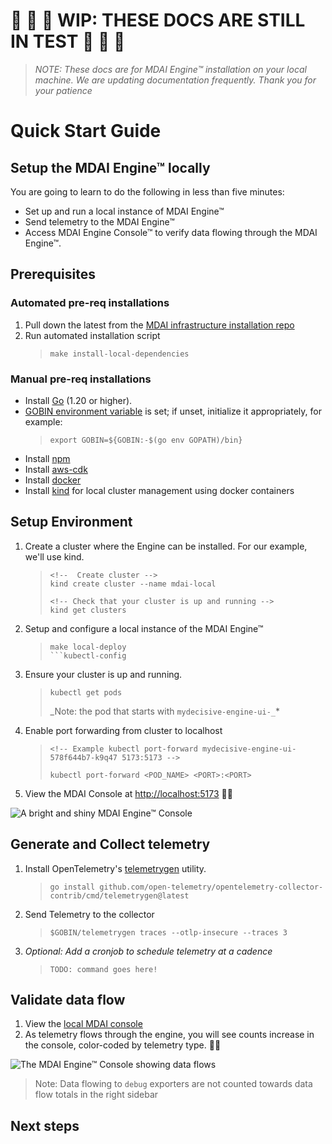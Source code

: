 # 🛑 🛑 🛑 WIP: THESE DOCS ARE STILL IN TEST 🛑 🛑 🛑

>*NOTE: These docs are for MDAI Engine™ installation on your local machine. We are updating documentation frequently. Thank you for your patience*

# Quick Start Guide

<!-- toc -->

## Setup the MDAI Engine™ locally

You are going to learn to do the following in less than five minutes:

- Set up and run a local instance of MDAI Engine™
- Send telemetry to the MDAI Engine™
- Access MDAI Engine Console™ to verify data flowing through the MDAI Engine™.

## Prerequisites

### Automated pre-req installations

1. Pull down the latest from the [MDAI infrastructure installation repo](https://github.com/DecisiveAI/decisive-engine-aws-cdk)
2. Run automated installation script
   > ```@bash
   > make install-local-dependencies
   > ```

### Manual pre-req installations

- Install [Go](https://go.dev/dl/) (1.20 or higher).
- [GOBIN environment variable](https://pkg.go.dev/cmd/go#hdr-Environment_variables) is set; if unset, initialize it appropriately, for example:
  > ```@bash
  > export GOBIN=${GOBIN:-$(go env GOPATH)/bin}
  > ```
- Install [npm](https://nodejs.org/en/download)
- Install [aws-cdk](https://docs.aws.amazon.com/cdk/v2/guide/cli.html)
- Install [docker](https://www.docker.com/get-started/)
- Install [kind](https://kind.sigs.k8s.io/docs/user/quick-start/) for local cluster management using docker containers

## Setup Environment

1. Create a cluster where the Engine can be installed. For our example, we'll use kind.
   > ```@bash
   > <!--  Create cluster -->
   > kind create cluster --name mdai-local
   >
   > <!-- Check that your cluster is up and running -->
   > kind get clusters
   > ```
2. Setup and configure a local instance of the MDAI Engine™

   > ````@bash
   > make local-deploy
   > ```kubectl-config
   > ````

3. Ensure your cluster is up and running.

   > ```@bash
   > kubectl get pods
   > ```
   >
   > _Note: the pod that starts with `mydecisive-engine-ui-_`\*

4. Enable port forwarding from cluster to localhost

   > ```
   > <!-- Example kubectl port-forward mydecisive-engine-ui-578f644b7-k9q47 5173:5173 -->
   >
   > kubectl port-forward <POD_NAME> <PORT>:<PORT>
   > ```

5. View the MDAI Console at [http://localhost:5173](localhost:5173) 🐙🎉

![A bright and shiny MDAI Engine™ Console](../media/console-new-and-shiny.png)

## Generate and Collect telemetry

1. Install OpenTelemetry's [telemetrygen](https://github.com/open-telemetry/opentelemetry-collector-contrib/tree/main/cmd/telemetrygen) utility.
   > ```@bash
   > go install github.com/open-telemetry/opentelemetry-collector-contrib/cmd/telemetrygen@latest
   > ```
2. Send Telemetry to the collector
   > ```@bash
   > $GOBIN/telemetrygen traces --otlp-insecure --traces 3
   > ```
3. _Optional: Add a cronjob to schedule telemetry at a cadence_
   > ```
   > TODO: command goes here!
   > ```

## Validate data flow

1. View the [local MDAI console](localhost:5173)
2. As telemetry flows through the engine, you will see counts increase in the console, color-coded by telemetry type. 🐙🎉

![The MDAI Engine™ Console showing data flows](../media/console-data-flow.png)

> Note: Data flowing to `debug` exporters are not counted towards data flow totals in the right sidebar

## Next steps
